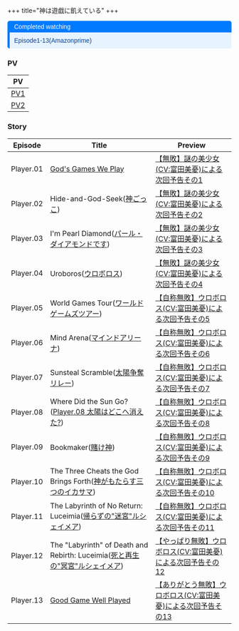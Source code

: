 +++
title="神は遊戯に飢えている"
+++



<div style="margin: 10px 0; border-left: 5px solid #007BFF; border-radius: 5px; overflow: hidden; font-family: Arial, sans-serif;"> <div style="background-color: #007BFF; color: #ffffff; padding: 5px 10px; font-weight: normal; font-size: 14px;"> Completed watching </div> <div style="background-color: #e7f3fe; color: #084298; padding: 10px;"> <p style="margin: 0;">Episode1-13(Amazonprime)</p> </div> </div>


### PV
| PV                                                 |
| -------------------------------------------------- |
| [PV1](https://www.youtube.com/watch?v=dtWHRG3FzQ8) |
| [PV2](https://www.youtube.com/watch?v=vYuzAGxdrjA) |

### Story

| Episode   | Title                                                                                                              | Preview                                                                       |
| --------- | ------------------------------------------------------------------------------------------------------------------ | ----------------------------------------------------------------------------- |
| Player.01 | [God's Games We Play](https://godsgame-anime.com/story/story_001.html)                                             | [【無敗】謎の美少女(CV:富田美憂)による次回予告その1](https://youtu.be/7V48SPEexmk)                  |
| Player.02 | Hide-and-God-Seek([神ごっこ](https://godsgame-anime.com/story/story_002.html))                                         | [【無敗】謎の美少女(CV:富田美憂)による次回予告その2](https://youtu.be/ED6Fa701ZMc)                  |
| Player.03 | I'm Pearl Diamond([パール・ダイアモンドです](https://godsgame-anime.com/story/story_003.html))                                 | [【無敗】謎の美少女(CV:富田美憂)による次回予告その3](https://youtu.be/kgfXsI3i62g)                  |
| Player.04 | Uroboros([ウロボロス](https://godsgame-anime.com/story/story_004.html))                                                 | [【無敗】謎の美少女(CV:富田美憂)による次回予告その4](https://youtu.be/z-Z5IvE2iCM)                  |
| Player.05 | World Games Tour([ワールドゲームズツアー](https://godsgame-anime.com/story/story_005.html))                                   | [【自称無敗】ウロボロス(CV:富田美憂)による次回予告その5](https://youtu.be/-wqruZRrFM4)                |
| Player.06 | Mind Arena([マインドアリーナ](https://godsgame-anime.com/story/story_006.html))                                            | [【自称無敗】ウロボロス(CV:富田美憂)による次回予告その6](https://www.youtube.com/watch?v=euqx6ReSg_U) |
| Player.07 | Sunsteal Scramble([太陽争奪リレー](https://godsgame-anime.com/story/story_007.html))                                      | [【自称無敗】ウロボロス(CV:富田美憂)による次回予告その7](https://www.youtube.com/watch?v=t6xBTuUZLO0) |
| Player.08 | Where Did the Sun Go?([Player.08 太陽はどこへ消えた?](https://godsgame-anime.com/story/story_008.html))                     | [【自称無敗】ウロボロス(CV:富田美憂)による次回予告その8](https://www.youtube.com/watch?v=ikL2jEX5EtA) |
| Player.09 | Bookmaker([賭け神](https://godsgame-anime.com/story/story_009.html))                                                  | [【自称無敗】ウロボロス(CV:富田美憂)による次回予告その9](https://www.youtube.com/watch?v=62r7CVUECJQ) |
| Player.10 | The Three Cheats the God Brings Forth([神がもたらす三つのイカサマ](https://godsgame-anime.com/story/story_010.html))            | [【自称無敗】ウロボロス(CV:富田美憂)による次回予告その10](https://youtu.be/h7LHpeaNqcE)               |
| Player.11 | The Labyrinth of No Return: Luceimia([帰らずの"迷宮"ルシェイメア](https://godsgame-anime.com/story/story_011.html))            | [【自称無敗】ウロボロス(CV:富田美憂)による次回予告その11](https://youtu.be/XTz9fqPvWs0)               |
| Player.12 | The "Labyrinth" of Death and Rebirth: Luceimia([死と再生の"冥宮"ルシェイメア](https://godsgame-anime.com/story/story_012.html)) | [【やっぱり無敗】ウロボロス(CV:富田美憂)による次回予告その12](https://youtu.be/WiKGiTKU-Zk)             |
| Player.13 | [Good Game Well Played](https://godsgame-anime.com/story/story_013.html)                                           | [【ありがとう無敗】ウロボロス(CV:富田美憂)による次回予告その13](https://youtu.be/X0_Q_jaMXSM)            |














